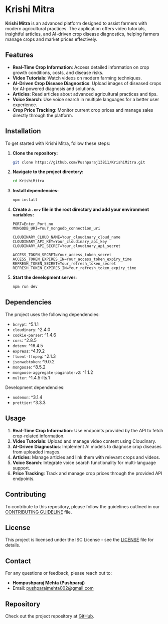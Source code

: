 # Krishi Mitra

**Krishi Mitra** is an advanced platform designed to assist farmers with modern agricultural practices. The application offers video tutorials, insightful articles, and AI-driven crop disease diagnostics, helping farmers manage crops and market prices effectively.

## Features

- **Real-Time Crop Information**: Access detailed information on crop growth conditions, costs, and disease risks.
- **Video Tutorials**: Watch videos on modern farming techniques.
- **AI-Driven Crop Disease Diagnostics**: Upload images of diseased crops for AI-powered diagnosis and solutions.
- **Articles**: Read articles about advanced agricultural practices and tips.
- **Voice Search**: Use voice search in multiple languages for a better user experience.
- **Crop Price Tracking**: Monitor current crop prices and manage sales directly through the platform.

## Installation

To get started with Krishi Mitra, follow these steps:

1. **Clone the repository:**

   ```bash
   git clone https://github.com/Pushparaj13811/KrishiMitra.git
   ```

2. **Navigate to the project directory:**

   ```bash
   cd KrishiMitra
   ```

3. **Install dependencies:**

   ```bash
   npm install
   ```

4. **Create a `.env` file in the root directory and add your environment variables:**

    ```plaintext
    PORT=Enter_Port_no
    MONGODB_URI=Your_mongodb_connection_uri

    CLOUDINARY_CLOUD_NAME=Your_cloudinary_cloud_name
    CLOUDINARY_API_KEY=Your_cloudinary_api_key
    CLOUDINARY_API_SECRET=Your_cloudinary_api_secret

    ACCESS_TOKEN_SECRET=Your_access_token_secret
    ACCESS_TOKEN_EXPIRES_IN=Your_access_token_expiry_time
    REFRESH_TOKEN_SECRET=Your_refresh_token_secret
    REFRESH_TOKEN_EXPIRES_IN=Your_refresh_token_expiry_time
    ```


5. **Start the development server:**

   ```bash
   npm run dev
   ```

## Dependencies

The project uses the following dependencies:

- `bcrypt`: ^5.1.1
- `cloudinary`: ^2.4.0
- `cookie-parser`: ^1.4.6
- `cors`: ^2.8.5
- `dotenv`: ^16.4.5
- `express`: ^4.19.2
- `fluent-ffmpeg`: ^2.1.3
- `jsonwebtoken`: ^9.0.2
- `mongoose`: ^8.5.2
- `mongoose-aggregate-paginate-v2`: ^1.1.2
- `multer`: ^1.4.5-lts.1

Development dependencies:

- `nodemon`: ^3.1.4
- `prettier`: ^3.3.3

## Usage

1. **Real-Time Crop Information**: Use endpoints provided by the API to fetch crop-related information.
2. **Video Tutorials**: Upload and manage video content using Cloudinary.
3. **AI-Driven Diagnostics**: Implement AI models to diagnose crop diseases from uploaded images.
4. **Articles**: Manage articles and link them with relevant crops and videos.
5. **Voice Search**: Integrate voice search functionality for multi-language support.
6. **Price Tracking**: Track and manage crop prices through the provided API endpoints.

## Contributing

To contribute to this repository, please follow the guidelines outlined in our [CONTRIBUTING GUIDELINE](CONTRIBUTING.md) file.

## License

This project is licensed under the ISC License - see the [LICENSE](LICENSE) file for details.

## Contact

For any questions or feedback, please reach out to:

- **Hompushparaj Mehta (Pushparaj)**
- Email: [pushparajmehta002@gmail.com](mailto:pushparajmehta002@gmail.com)

## Repository

Check out the project repository at [GitHub](https://github.com/Pushparaj13811/KrishiMitra).

